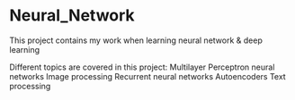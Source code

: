 # Neural_Network

This project contains my work when learning neural network & deep learning

Different topics are covered in this project:
  Multilayer Perceptron neural networks
  Image processing
  Recurrent neural networks
  Autoencoders
  Text processing
